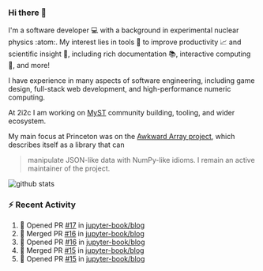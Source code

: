 ### Hi there 👋 

I'm a software developer 💻 with a background in experimental nuclear physics :atom:. My interest lies in tools :wrench: to improve productivity :chart_with_upwards_trend: and scientific insight :telescope:, including rich documentation 📚, interactive computing 🧮, and more! 

I have experience in many aspects of software engineering, including game design, full-stack web development, and high-performance numeric computing. 

At 2i2c I am working on [MyST](https://github.com/jupyter-book/mystmd) community building, tooling, and wider ecosystem. 

My main focus at Princeton was on the [Awkward Array project](awkward-array.org/), which describes itself as a library that can 
> manipulate JSON-like data with NumPy-like idioms. I remain an active maintainer of the project. 

![github stats](https://github-readme-stats.vercel.app/api?username=agoose77&show_icons=true&hide_rank=true&hide_title=true&bg_color=30,e76445,904e95&text_color=efe3ec&icon_color=efe3ec)
<!--
**agoose77/agoose77** is a ✨ _special_ ✨ repository because its `README.md` (this file) appears on your GitHub profile.

Here are some ideas to get you started:

- 🔭 I’m currently working on ...
- 🌱 I’m currently learning ...
- 👯 I’m looking to collaborate on ...
- 🤔 I’m looking for help with ...
- 💬 Ask me about ...
- 📫 How to reach me: ...
- 😄 Pronouns: ...
- ⚡ Fun fact: ...
-->

### :zap: Recent Activity

<!--START_SECTION:activity-->
1. 💪 Opened PR [#17](https://github.com/jupyter-book/blog/pull/17) in [jupyter-book/blog](https://github.com/jupyter-book/blog)
2. 🎉 Merged PR [#16](https://github.com/jupyter-book/blog/pull/16) in [jupyter-book/blog](https://github.com/jupyter-book/blog)
3. 💪 Opened PR [#16](https://github.com/jupyter-book/blog/pull/16) in [jupyter-book/blog](https://github.com/jupyter-book/blog)
4. 🎉 Merged PR [#15](https://github.com/jupyter-book/blog/pull/15) in [jupyter-book/blog](https://github.com/jupyter-book/blog)
5. 💪 Opened PR [#15](https://github.com/jupyter-book/blog/pull/15) in [jupyter-book/blog](https://github.com/jupyter-book/blog)
<!--END_SECTION:activity-->
